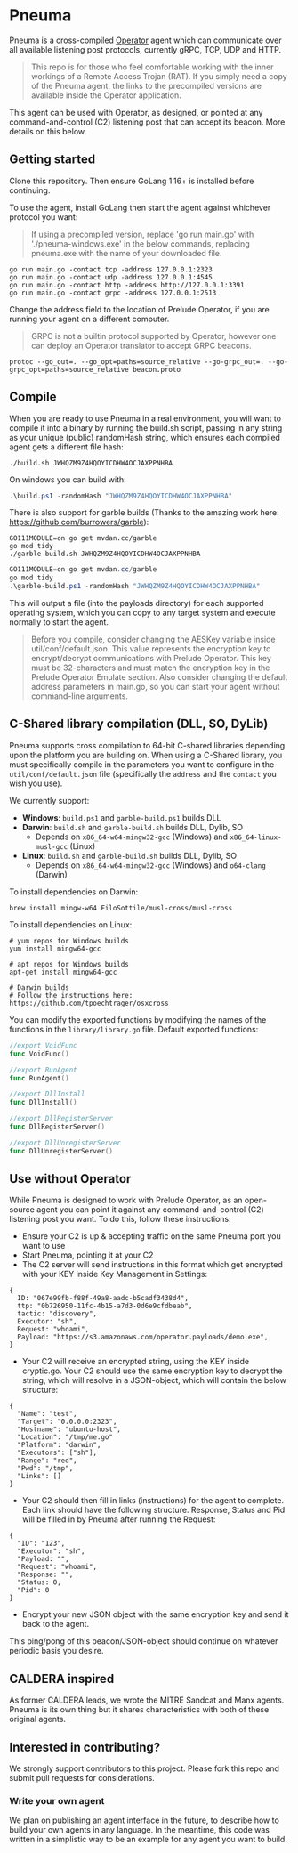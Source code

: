 # Pneuma

Pneuma is a cross-compiled [Operator](https://www.prelude.org) agent which can communicate over all available listening post protocols, currently gRPC, TCP, UDP and HTTP.

> This repo is for those who feel comfortable working with the inner workings of a Remote Access Trojan (RAT). If you simply need a copy of the Pneuma agent, the links to the precompiled versions are available inside the Operator application.

This agent can be used with Operator, as designed, or pointed at any command-and-control (C2) listening post that can accept its beacon. More details on this below.

## Getting started

Clone this repository. Then ensure GoLang 1.16+ is installed before continuing.

To use the agent, install GoLang then start the agent against whichever protocol you want:

> If using a precompiled version, replace 'go run main.go' with './pneuma-windows.exe' in the below commands, replacing pneuma.exe with the name of your downloaded file.

```
go run main.go -contact tcp -address 127.0.0.1:2323
go run main.go -contact udp -address 127.0.0.1:4545
go run main.go -contact http -address http://127.0.0.1:3391
go run main.go -contact grpc -address 127.0.0.1:2513
```

Change the address field to the location of Prelude Operator, if you are running your agent on a different computer.

> GRPC is not a builtin protocol supported by Operator, however one can deploy an Operator translator to accept GRPC beacons.
```
protoc --go_out=. --go_opt=paths=source_relative --go-grpc_out=. --go-grpc_opt=paths=source_relative beacon.proto
```

## Compile

When you are ready to use Pneuma in a real environment, you will want to compile it into a binary by running the build.sh script, passing in any string as your unique (public) randomHash string, which ensures each compiled agent gets a different file hash:
```shell
./build.sh JWHQZM9Z4HQOYICDHW4OCJAXPPNHBA
```

On windows you can build with:

```powershell
.\build.ps1 -randomHash "JWHQZM9Z4HQOYICDHW4OCJAXPPNHBA"
```

There is also support for garble builds (Thanks to the amazing work here: https://github.com/burrowers/garble):

```shell
GO111MODULE=on go get mvdan.cc/garble
go mod tidy
./garble-build.sh JWHQZM9Z4HQOYICDHW4OCJAXPPNHBA
```

```powershell
GO111MODULE=on go get mvdan.cc/garble
go mod tidy
.\garble-build.ps1 -randomHash "JWHQZM9Z4HQOYICDHW4OCJAXPPNHBA"
```

This will output a file (into the payloads directory) for each supported operating system, which you can copy to any target system and execute normally
to start the agent. 

> Before you compile, consider changing the AESKey variable inside util/conf/default.json. This value represents
> the encryption key to encrypt/decrypt communications with Prelude Operator. This key must be 32-characters
> and must match the encryption key in the Prelude Operator Emulate section. Also consider
> changing the default address parameters in main.go, so you can start your agent without command-line arguments.

## C-Shared library compilation (DLL, SO, DyLib)

Pneuma supports cross compilation to 64-bit C-shared libraries depending upon the platform you are building on. When using a C-Shared library,
you must specifically compile in the parameters you want to configure in the `util/conf/default.json` file (specifically the `address`
and the `contact` you wish you use).

We currently support:

* **Windows**: `build.ps1` and `garble-build.ps1` builds DLL
* **Darwin**: `build.sh` and `garble-build.sh` builds DLL, Dylib, SO
  * Depends on `x86_64-w64-mingw32-gcc` (Windows) and `x86_64-linux-musl-gcc` (Linux)
* **Linux**: `build.sh` and `garble-build.sh` builds DLL, Dylib, SO
  * Depends on `x86_64-w64-mingw32-gcc` (Windows) and `o64-clang` (Darwin)

To install dependencies on Darwin:
```shell
brew install mingw-w64 FiloSottile/musl-cross/musl-cross
```

To install dependencies on Linux:
```shell
# yum repos for Windows builds
yum install mingw64-gcc

# apt repos for Windows builds
apt-get install mingw64-gcc

# Darwin builds
# Follow the instructions here: https://github.com/tpoechtrager/osxcross
```

You can modify the exported functions by modifying the names of the functions in the `library/library.go` file. Default exported functions:
```go
//export VoidFunc
func VoidFunc()

//export RunAgent
func RunAgent()

//export DllInstall
func DllInstall()

//export DllRegisterServer
func DllRegisterServer()

//export DllUnregisterServer
func DllUnregisterServer()
```

## Use without Operator

While Pneuma is designed to work with Prelude Operator, as an open-source agent you can point it against any command-and-control (C2) listening post you want. To do this, follow these instructions:

- Ensure your C2 is up & accepting traffic on the same Pneuma port you want to use
- Start Pneuma, pointing it at your C2
- The C2 server will send instructions in this format which get encrypted with your KEY inside Key Management in Settings:
```
{
  ID: "067e99fb-f88f-49a8-aadc-b5cadf3438d4",
  ttp: "0b726950-11fc-4b15-a7d3-0d6e9cfdbeab",
  tactic: "discovery",
  Executor: "sh",
  Request: "whoami",
  Payload: "https://s3.amazonaws.com/operator.payloads/demo.exe",
}
```
- Your C2 will receive an encrypted string, using the KEY inside cryptic.go. Your C2 should use the same encryption key to decrypt the string, which will resolve in a JSON-object, which will contain the below structure:
```
{
  "Name": "test",
  "Target": "0.0.0.0:2323",
  "Hostname": "ubuntu-host",
  "Location": "/tmp/me.go"
  "Platform": "darwin",
  "Executors": ["sh"],
  "Range": "red",
  "Pwd": "/tmp",
  "Links": []
}
```

- Your C2 should then fill in links (instructions) for the agent to complete. Each link should have the following structure. Response, Status and Pid will be filled in by Pneuma after running the Request:
```
{
  "ID": "123",
  "Executor": "sh",
  "Payload: "",
  "Request": "whoami",
  "Response: "",
  "Status: 0,
  "Pid": 0
}
```
- Encrypt your new JSON object with the same encryption key and send it back to the agent.

This ping/pong of this beacon/JSON-object should continue on whatever periodic basis you desire. 

## CALDERA inspired

As former CALDERA leads, we wrote the MITRE Sandcat and Manx agents. Pneuma is its own thing but it shares characteristics with both of these original agents.

## Interested in contributing?

We strongly support contributors to this project. Please fork this repo and submit pull requests for considerations.

### Write your own agent

We plan on publishing an agent interface in the future, to describe how to build your own agents in any language. In the meantime, this code was written in a simplistic way to be an example for any agent you want to build.
